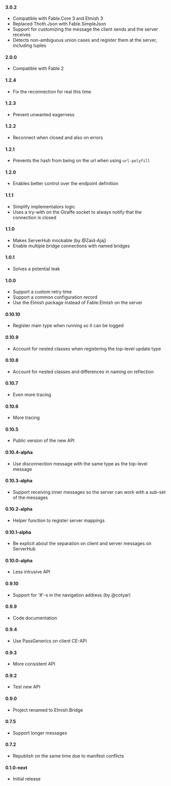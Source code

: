 #### 3.0.2
* Compatible with Fable.Core 3 and Elmish 3
* Replaced Thoth.Json with Fable.SimpleJson
* Support for customizing the message the client sends and the server receives
* Detects non-ambiguous union cases and register them at the server, including tuples

#### 2.0.0
* Compatible with Fable 2

#### 1.2.4
* Fix the reconnection for real this time

#### 1.2.3
* Prevent unwanted eagerness

#### 1.2.2
* Reconnect when closed and also on errors

#### 1.2.1
* Prevents the hash from being on the url when using `url-polyfill`

#### 1.2.0
* Enables better control over the endpoint definition

#### 1.1.1
* Simplify implementators logic
* Uses a try-with on the Giraffe socket to always notify that the connection is closed

#### 1.1.0
* Makes ServerHub mockable (by @Zaid-Ajaj)
* Enable multiple bridge connections with named bridges

#### 1.0.1
* Solves a potential leak

#### 1.0.0
* Support a custom retry time
* Support a common configuration record
* Use the Elmish package instead of Fable.Elmish on the server

#### 0.10.10
* Register main type when running so it can be logged

#### 0.10.9
* Account for nested classes when registering the top-level update type

#### 0.10.8
* Account for nested classes and differences in naming on reflection

#### 0.10.7
* Even more tracing

#### 0.10.6
* More tracing

#### 0.10.5
* Public version of the new API

#### 0.10.4-alpha
* Use disconnection message with the same type as the top-level message

#### 0.10.3-alpha
* Support receiving inner messages so the server can work with a sub-set of the messages

#### 0.10.2-alpha
* Helper function to register server mappings

#### 0.10.1-alpha
* Be explicit about the separation on client and server messages on ServerHub

#### 0.10.0-alpha
* Less intrusive API

#### 0.9.10
* Support for '#'-s in the navigation address (by @cotyar)

#### 0.9.9
* Code documentation

#### 0.9.4
* Use PassGenerics on client CE-API

#### 0.9.3
* More consistent API

#### 0.9.2
* Test new API

#### 0.9.0
* Project renamed to Elmish.Bridge

#### 0.7.5
* Support longer messages

#### 0.7.2
* Republish on the same time due to manifest conflicts

#### 0.1.0-next
* Initial release

